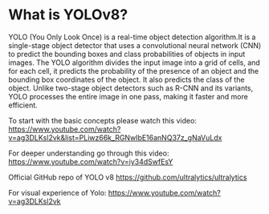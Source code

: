 # What is YOLOv8?
YOLO (You Only Look Once) is a real-time object detection algorithm.It is a single-stage object detector that uses a convolutional neural network (CNN) to predict the bounding boxes and class probabilities of objects in input images. The YOLO algorithm divides the input image into a grid of cells, and for each cell, it predicts the probability of the presence of an object and the bounding box coordinates of the object. It also predicts the class of the object. Unlike two-stage object detectors such as R-CNN and its variants, YOLO processes the entire image in one pass, making it faster and more efficient.

To start with the basic concepts please watch this video:
https://www.youtube.com/watch?v=ag3DLKsl2vk&list=PLiwz66k_RGNwIbE16anNQ37z_gNaVuLdx

For deeper understanding go through this video:
https://www.youtube.com/watch?v=iy34dSwfEsY

Official GitHub repo of YOLO v8
https://github.com/ultralytics/ultralytics

For visual experience of Yolo:
https://www.youtube.com/watch?v=ag3DLKsl2vk
